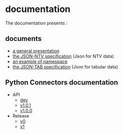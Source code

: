 # documentation
The documentation presents :

## documents
- [a general presentation](https://github.com/loco-philippe/NTV/blob/main/documentation/NTV_presentation.pdf)
- [the JSON-NTV specification](https://loco-philippe.github.io/ES/JSON%20semantic%20format%20(JSON-NTV).htm) (Json for NTV data)
- [an example of namespace](https://github.com/loco-philippe/NTV/blob/main/documentation/JSON-NTV-namespace-fr.pdf)
- [the JSON-TAB specification](https://github.com/loco-philippe/NTV/blob/main/documentation/JSON-TAB-standard.pdf) (Json for tabular data)

## Python Connectors documentation
- API
  - [dev](https://loco-philippe.github.io/NTV/json_ntv.html)
  - [v1.0.1](https://loco-philippe.github.io/NTV/v1.0.1/json_ntv.html)
  - [v1.0.0](https://loco-philippe.github.io/NTV/v1.0.0/json_ntv.html)
- Release
  - [v0](https://github.com/loco-philippe/NTV/blob/main/documentation/release/0.x.rst)
  - [v1](https://github.com/loco-philippe/NTV/blob/main/documentation/release/1.x.rst)
